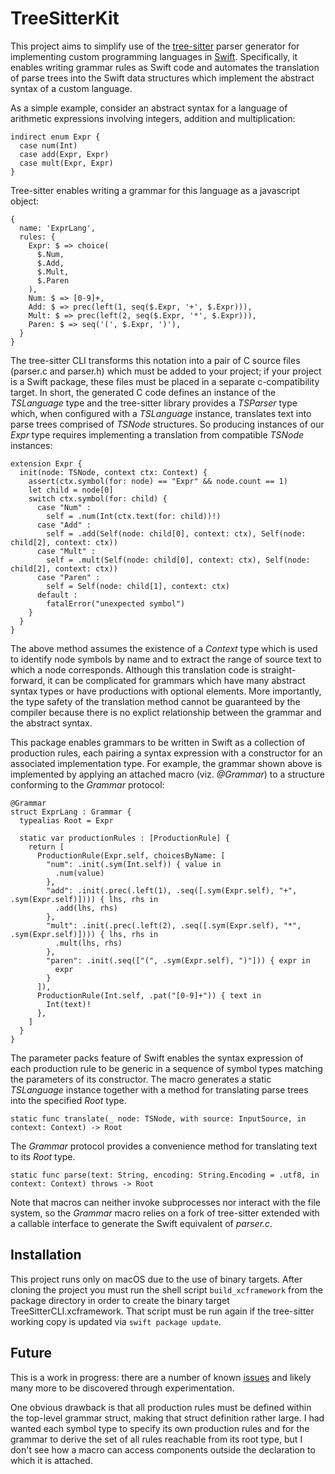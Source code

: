 # TreeSitterKit

This project aims to simplify use of the [tree-sitter](https://tree-sitter.github.io/tree-sitter/) parser generator for implementing custom programming languages in [Swift](https://swift.org).
Specifically, it enables writing grammar rules as Swift code and automates the translation of parse trees into the Swift data structures which implement the abstract syntax of a custom language.

As a simple example, consider an abstract syntax for a language of arithmetic expressions involving integers, addition and multiplication:

  ```
  indirect enum Expr {
    case num(Int)
    case add(Expr, Expr)
    case mult(Expr, Expr)
  }
  ```

Tree-sitter enables writing a grammar for this language as a javascript object:

  ```
  {
    name: 'ExprLang',
    rules: {
      Expr: $ => choice(
        $.Num,
        $.Add,
        $.Mult,
        $.Paren
      ),
      Num: $ => [0-9]+,
      Add: $ => prec(left(1, seq($.Expr, '+', $.Expr))),
      Mult: $ => prec(left(2, seq($.Expr, '*', $.Expr))),
      Paren: $ => seq('(', $.Expr, ')'),
    }
  }
  ```

The tree-sitter CLI transforms this notation into a pair of C source files (parser.c and parser.h) which must be added to your project;
if your project is a Swift package, these files must be placed in a separate c-compatibility target.
In short, the generated C code defines an instance of the *TSLanguage* type and the tree-sitter library provides a *TSParser* type which, when configured with a *TSLanguage* instance, translates text into parse trees comprised of *TSNode* structures.
So producing instances of our *Expr* type requires implementing a translation from compatible *TSNode* instances:

  ```
  extension Expr {
    init(node: TSNode, context ctx: Context) {
      assert(ctx.symbol(for: node) == "Expr" && node.count == 1)
      let child = node[0]
      switch ctx.symbol(for: child) {
        case "Num" :
          self = .num(Int(ctx.text(for: child))!)
        case "Add" :
          self = .add(Self(node: child[0], context: ctx), Self(node: child[2], context: ctx))
        case "Mult" :
          self = .mult(Self(node: child[0], context: ctx), Self(node: child[2], context: ctx))
        case "Paren" :
          self = Self(node: child[1], context: ctx)
        default :
          fatalError("unexpected symbol")
      }
    }
  }
  ```

The above method assumes the existence of a *Context* type which is used to identify node symbols by name and to extract the range of source text to which a node corresponds.
Although this translation code is straight-forward, it can be complicated for grammars which have many abstract syntax types or have productions with optional elements.
More importantly, the type safety of the translation method cannot be guaranteed by the compiler because there is no explict relationship between the grammar and the abstract syntax.

This package enables grammars to be written in Swift as a collection of production rules, each pairing a syntax expression with a constructor for an associated implementation type.
For example, the grammar shown above is implemented by applying an attached macro (viz. *@Grammar*) to a structure conforming to the *Grammar* protocol:

  ```
  @Grammar
  struct ExprLang : Grammar {
    typealias Root = Expr

    static var productionRules : [ProductionRule] {
      return [
        ProductionRule(Expr.self, choicesByName: [
          "num": .init(.sym(Int.self)) { value in
            .num(value)
          },
          "add": .init(.prec(.left(1), .seq([.sym(Expr.self), "+", .sym(Expr.self)]))) { lhs, rhs in
            .add(lhs, rhs)
          },
          "mult": .init(.prec(.left(2), .seq([.sym(Expr.self), "*", .sym(Expr.self)]))) { lhs, rhs in
            .mult(lhs, rhs)
          },
          "paren": .init(.seq(["(", .sym(Expr.self), ")"])) { expr in
            expr
          }
        ]),
        ProductionRule(Int.self, .pat("[0-9]+")) { text in
          Int(text)!
        },
      ]
    }
  }
  ```

The parameter packs feature of Swift enables the syntax expression of each production rule to be generic in a sequence of symbol types matching the parameters of its constructor.
The macro generates a static *TSLanguage* instance together with a method for translating parse trees into the specified *Root* type.
  ```
  static func translate(_ node: TSNode, with source: InputSource, in context: Context) -> Root
  ```
The *Grammar* protocol provides a convenience method for translating text to its *Root* type.
  ```
  static func parse(text: String, encoding: String.Encoding = .utf8, in context: Context) throws -> Root
  ```

Note that macros can neither invoke subprocesses nor interact with the file system, so the *Grammar* macro relies on a fork of tree-sitter extended with a callable interface to generate the Swift equivalent of *parser.c*.


## Installation

This project runs only on macOS due to the use of binary targets.
After cloning the project you must run the shell script `build_xcframework` from the package directory in order to create the binary target TreeSitterCLI.xcframework.
That script must be run again if the tree-sitter working copy is updated via `swift package update`.


## Future

This is a work in progress: there are a number of known [issues](https://github.com/daspoon/tree-sitter-kit/issues) and likely many more to be discovered through experimentation.

One obvious drawback is that all production rules must be defined within the top-level grammar struct, making that struct definition rather large.
I had wanted each symbol type to specify its own production rules and for the grammar to derive the set of all rules reachable from its root type,
but I don't see how a macro can access components outside the declaration to which it is attached.
